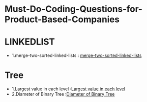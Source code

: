 # Must-Do-Coding-Questions-for-Product-Based-Companies
# LINKEDLIST
- 1.merge-two-sorted-linked-lists : [merge-two-sorted-linked-lists](https://practice.geeksforgeeks.org/problems/merge-two-sorted-linked-lists/1)






# Tree
- 1.Largest value in each level :[Largest value in each level](https://practice.geeksforgeeks.org/problems/largest-value-in-each-level/1/#)
- 2.Diameter of Binary Tree :[Diameter of Binary Tree](https://practice.geeksforgeeks.org/problems/diameter-of-binary-tree/1#)
           

